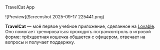TravelCat App 

![Preview](Screenshot 2025-09-17 225441.png)


**TravelCat** — моё первое учебное приложение, сделанное на [Lovable](https://lovable.dev).
Оно помогает тренироваться проходить погранконтроль в игровой форме:
трёхцветная кошечка общается с офицером, отвечает на вопросы и получает поддержку.
